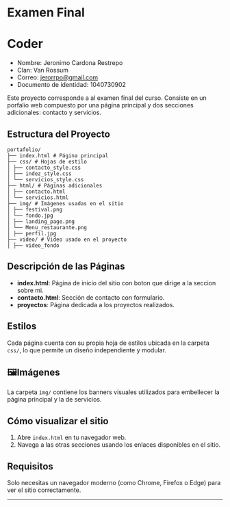 # Examen Final
# Coder
- Nombre: Jeronimo Cardona Restrepo
- Clan: Van Rossum
- Correo: jerorrpo@gmail.com
- Documento de identidad: 1040730902

Este proyecto corresponde a al examen final del curso. Consiste en un porfalio web compuesto por una página principal y dos secciones adicionales: contacto y servicios.

## Estructura del Proyecto

    portafolio/
    ├── index.html # Página principal
    ├── css/ # Hojas de estilo
    │ ├── contacto_style.css
    │ ├── indez_style.css
    │ └── servicios_style.css
    ├── html/ # Páginas adicionales
    │ ├── contacto.html
    │ └── servicios.html
    ├── img/ # Imágenes usadas en el sitio
    │ ├── festival.png
    │ └── fondo.jpg
    │ ├── landing_page.png
    │ └── Menu_restaurante.png
    │ ├── perfil.jpg
    ├── video/ # Video usado en el proyecto
    │ ├── video_fondo
  
    
## Descripción de las Páginas

- **index.html**: Página de inicio del sitio con boton que dirige a la seccion sobre mi.
- **contacto.html**: Sección de contacto con formulario.
- **proyectos**: Página dedicada a los proyectos realizados.

## Estilos

Cada página cuenta con su propia hoja de estilos ubicada en la carpeta `css/`, lo que permite un diseño independiente y modular.

## 🖼Imágenes

La carpeta `img/` contiene los banners visuales utilizados para embellecer la página principal y la de servicios.

## Cómo visualizar el sitio

1. Abre `index.html` en tu navegador web.
2. Navega a las otras secciones usando los enlaces disponibles en el sitio.

## Requisitos

Solo necesitas un navegador moderno (como Chrome, Firefox o Edge) para ver el sitio correctamente.

---

